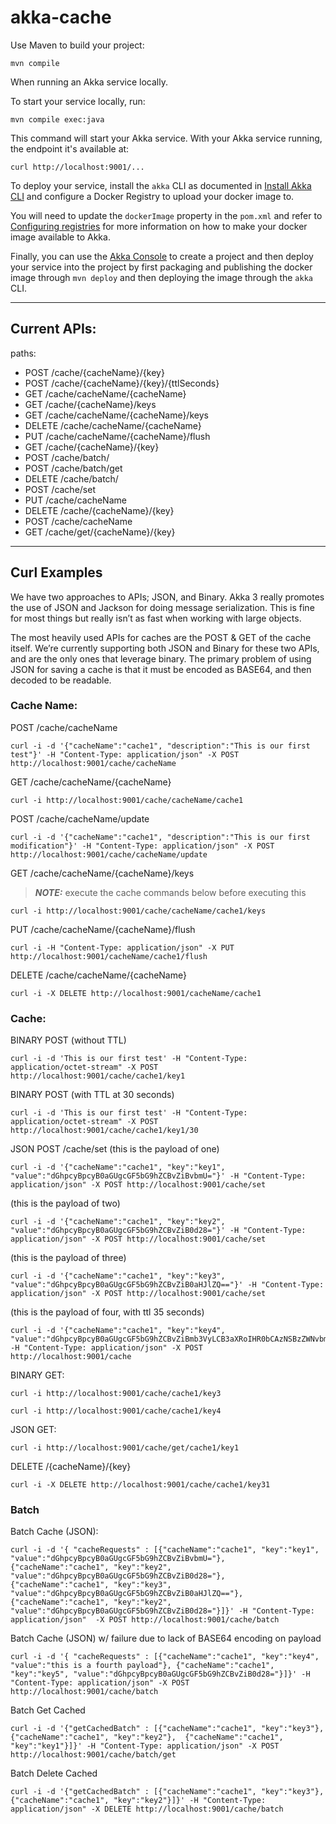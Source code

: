 # akka-cache


Use Maven to build your project:

```shell
mvn compile
```

When running an Akka service locally.

To start your service locally, run:

```shell
mvn compile exec:java
```

This command will start your Akka service. With your Akka service running, the endpoint it's available at:

```shell
curl http://localhost:9001/...
```

To deploy your service, install the `akka` CLI as documented in
[Install Akka CLI](https://doc.akka.io/akka-cli/index.html)
and configure a Docker Registry to upload your docker image to.

You will need to update the `dockerImage` property in the `pom.xml` and refer to
[Configuring registries](https://doc.akka.io/operations/projects/container-registries.html)
for more information on how to make your docker image available to Akka.

Finally, you can use the [Akka Console](https://console.kalix.io)
to create a project and then deploy your service into the project by first packaging and publishing the docker image through `mvn deploy` and then deploying the image through the `akka` CLI.

_____
## Current APIs:
paths:
- POST /cache/{cacheName}/{key}
- POST /cache/{cacheName}/{key}/{ttlSeconds}
- GET /cache/cacheName/{cacheName}
- GET /cache/{cacheName}/keys
- GET /cache/cacheName/{cacheName}/keys
- DELETE /cache/cacheName/{cacheName}
- PUT /cache/cacheName/{cacheName}/flush
- GET /cache/{cacheName}/{key}
- POST /cache/batch/
- POST /cache/batch/get
- DELETE /cache/batch/
- POST /cache/set
- PUT /cache/cacheName
- DELETE /cache/{cacheName}/{key}
- POST /cache/cacheName
- GET /cache/get/{cacheName}/{key}

-----
## Curl Examples

We have two approaches to APIs; JSON, and Binary. Akka 3 really promotes the use of JSON and Jackson for doing message serialization. This is fine for most things but really isn’t as fast when working with large objects.

The most heavily used APIs for caches are the POST & GET of the cache itself. We’re currently supporting both JSON and Binary for these two APIs, and are the only ones that leverage binary.  The primary problem of using JSON for saving a cache is that it must be encoded as BASE64, and then decoded to be readable.
  
### Cache Name:

POST /cache/cacheName
```shell
curl -i -d '{"cacheName":"cache1", "description":"This is our first test"}' -H "Content-Type: application/json" -X POST http://localhost:9001/cache/cacheName
```

GET /cache/cacheName/{cacheName}
```shell
curl -i http://localhost:9001/cache/cacheName/cache1
```

POST /cache/cacheName/update
```shell
curl -i -d '{"cacheName":"cache1", "description":"This is our first modification"}' -H "Content-Type: application/json" -X POST http://localhost:9001/cache/cacheName/update
```

GET /cache/cacheName/{cacheName}/keys

> **_NOTE:_** execute the cache commands below before executing this
```shell
curl -i http://localhost:9001/cache/cacheName/cache1/keys
```

PUT /cache/cacheName/{cacheName}/flush
```shell
curl -i -H "Content-Type: application/json" -X PUT http://localhost:9001/cacheName/cache1/flush
```

DELETE /cache/cacheName/{cacheName}
```shell
curl -i -X DELETE http://localhost:9001/cacheName/cache1
```

### Cache:

BINARY POST (without TTL)

```shell
curl -i -d 'This is our first test' -H "Content-Type: application/octet-stream" -X POST http://localhost:9001/cache/cache1/key1
````

BINARY POST (with TTL at 30 seconds)
```shell
curl -i -d 'This is our first test' -H "Content-Type: application/octet-stream" -X POST http://localhost:9001/cache/cache1/key1/30
````

JSON POST /cache/set (this is the payload of one)
```shell
curl -i -d '{"cacheName":"cache1", "key":"key1", "value":"dGhpcyBpcyB0aGUgcGF5bG9hZCBvZiBvbmU="}' -H "Content-Type: application/json" -X POST http://localhost:9001/cache/set
```
(this is the payload of two)
```shell
curl -i -d '{"cacheName":"cache1", "key":"key2", "value":"dGhpcyBpcyB0aGUgcGF5bG9hZCBvZiB0d28="}' -H "Content-Type: application/json" -X POST http://localhost:9001/cache/set
```
(this is the payload of three)
```shell
curl -i -d '{"cacheName":"cache1", "key":"key3", "value":"dGhpcyBpcyB0aGUgcGF5bG9hZCBvZiB0aHJlZQ=="}' -H "Content-Type: application/json" -X POST http://localhost:9001/cache/set
```

(this is the payload of four, with ttl 35 seconds)
```shell
curl -i -d '{"cacheName":"cache1", "key":"key4", "value":"dGhpcyBpcyB0aGUgcGF5bG9hZCBvZiBmb3VyLCB3aXRoIHR0bCAzNSBzZWNvbmRzCg==","ttlSeconds":35}' -H "Content-Type: application/json" -X POST http://localhost:9001/cache 
```

BINARY GET:
```shell
curl -i http://localhost:9001/cache/cache1/key3
```
```shell
curl -i http://localhost:9001/cache/cache1/key4
```

JSON GET:

```shell
curl -i http://localhost:9001/cache/get/cache1/key1
```

DELETE /{cacheName}/{key}
```shell
curl -i -X DELETE http://localhost:9001/cache/cache1/key31
```

### Batch

Batch Cache (JSON):
```shell
curl -i -d '{ "cacheRequests" : [{"cacheName":"cache1", "key":"key1", "value":"dGhpcyBpcyB0aGUgcGF5bG9hZCBvZiBvbmU="}, {"cacheName":"cache1", "key":"key2", "value":"dGhpcyBpcyB0aGUgcGF5bG9hZCBvZiB0d28="}, {"cacheName":"cache1", "key":"key3", "value":"dGhpcyBpcyB0aGUgcGF5bG9hZCBvZiB0aHJlZQ=="}, {"cacheName":"cache1", "key":"key2", "value":"dGhpcyBpcyB0aGUgcGF5bG9hZCBvZiB0d28="}]}' -H "Content-Type: application/json"  -X POST http://localhost:9001/cache/batch
```

Batch Cache (JSON) w/ failure due to lack of BASE64 encoding on payload
```shell
curl -i -d '{ "cacheRequests" : [{"cacheName":"cache1", "key":"key4", "value":"this is a fourth payload"}, {"cacheName":"cache1", "key":"key5", "value":"dGhpcyBpcyB0aGUgcGF5bG9hZCBvZiB0d28="}]}' -H "Content-Type: application/json" -X POST http://localhost:9001/cache/batch
```

Batch Get Cached
```shell
curl -i -d '{"getCachedBatch" : [{"cacheName":"cache1", "key":"key3"}, {"cacheName":"cache1", "key":"key2"},  {"cacheName":"cache1", "key":"key1"}]}' -H "Content-Type: application/json" -X POST http://localhost:9001/cache/batch/get
```

Batch Delete Cached
```shell
curl -i -d '{"getCachedBatch" : [{"cacheName":"cache1", "key":"key3"}, {"cacheName":"cache1", "key":"key2"}]}' -H "Content-Type: application/json" -X DELETE http://localhost:9001/cache/batch
```
